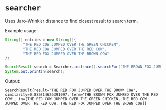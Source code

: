 # `searcher`
Uses Jaro-Wrinkler distance to find closest result to search term.

Example usage:
```java
String[] entries = new String[]{
        "THE RED COW JUMPED OVER THE GREEN CHICKEN",
        "THE RED COW JUMPED OVER THE RED COW",
        "THE RED FOX JUMPED OVER THE BROWN COW"
};

SearchResult search = Searcher.instance().searchFor("THE BROWN FOX JUMPED OVER THE RED COW", entries);
System.out.println(search);
```
Output:
```
SearchResult{result='THE RED FOX JUMPED OVER THE BROWN COW', similarity=0.885214626391097, term='THE BROWN FOX JUMPED OVER THE RED COW', in=[THE RED COW JUMPED OVER THE GREEN CHICKEN, THE RED COW JUMPED OVER THE RED COW, THE RED FOX JUMPED OVER THE BROWN COW]}
```
